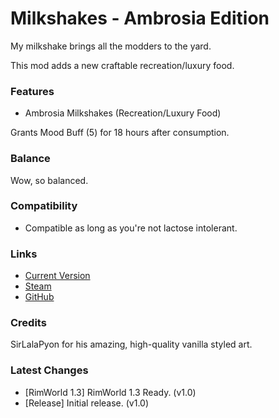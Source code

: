 # Milkshakes - Ambrosia Edition

My milkshake brings all the modders to the yard.

This mod adds a new craftable recreation/luxury food.

### Features

- Ambrosia Milkshakes (Recreation/Luxury Food)

Grants Mood Buff (5) for 18 hours after consumption.

### Balance

Wow, so balanced.

### Compatibility

- Compatible as long as you're not lactose intolerant.

### Links

- [Current Version](https://github.com/Sierra0001/Milkshakes---Berry-Edition/releases/tag/v1.0)
- [Steam](https://steamcommunity.com/sharedfiles/filedetails/?id=2594428074)
- [GitHub](https://github.com/Sierra0001/Milkshakes---Berry-Edition)

### Credits

SirLalaPyon for his amazing, high-quality vanilla styled art.

### Latest Changes

- [RimWorld 1.3] RimWorld 1.3 Ready. (v1.0)
- [Release] Initial release. (v1.0)